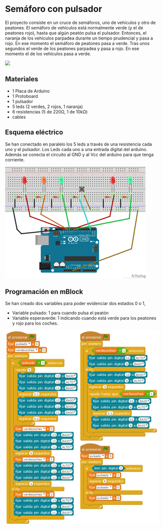 # Semáforo con pulsador

El proyecto consiste en un cruce de semáforos, uno de vehículos y otro de peatones. El semáforo de vehículos está normalmente verde (y el de peatones rojo), hasta que algún peatón pulsa el pulsador. Entonces, el naranja de los vehículos parpadea durante un tiempo prudencial y pasa a rojo. En ese momento el semáforo de peatones pasa a verde. Tras unos segundos el verde de los peatones parpadea y pasa a rojo. En ese momento el de los vehículos pasa a verde.

![](practica.gif)

## Materiales

- 1 Placa de Arduino
- 1 Protoboard
- 1 pulsador
- 5 leds (2 verdes, 2 rojos, 1 naranja)
- 6 resistencias (5 de 220Ω, 1 de 10kΩ) 
- cables

## Esquema eléctrico

Se han conectado en paralelo los 5 leds a través de una resistencia cada uno y el pulsador. Los Leds cada uno a una entrada digital del arduino. Además se conecta el circuito al GND y al Vcc del arduino para que tenga corriente.

![](fritzing.png)

## Programación en mBlock

Se han creado dos variables para poder evidenciar dos estados 0 o 1, 
-	Variable pulsado: 1 para cuando pulsa el peatón
-	Variable esperaverde: 1 indicando cuando está verde para los peatones y rojo para los coches.

![](mblock.png)
